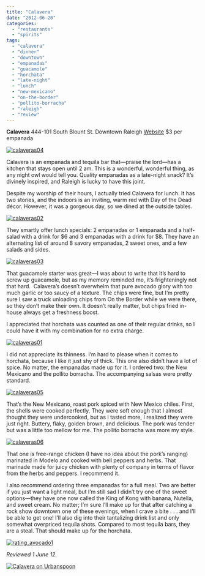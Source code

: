 ```yaml
---
title: "Calavera"
date: "2012-06-20"
categories:
  - "restaurants"
  - "spirits"
tags:
  - "calavera"
  - "dinner"
  - "downtown"
  - "empanadas"
  - "guacamole"
  - "horchata"
  - "late-night"
  - "lunch"
  - "new-mexicano"
  - "on-the-border"
  - "pollito-borracha"
  - "raleigh"
  - "review"
---
```


**Calavera** 444-101 South Blount St. Downtown Raleigh [Website](http://www.calaveraraleigh.com/) $3 per empanada

[![](http://s3.amazonaws.com/thegourmez-wpmedia/2012/06/calaveras04.jpg "calaveras04")](http://s3.amazonaws.com/thegourmez-wpmedia/2012/06/calaveras04.jpg)

Calavera is an empanada and tequila bar that—praise the lord—has a kitchen that stays open until 2 am. This is a wonderful, wonderful thing, as any night owl would tell you. Quality empanadas as a late-night snack? It’s divinely inspired, and Raleigh is lucky to have this joint.

Despite my worship of their hours, I actually tried Calavera for lunch. It has two stories, and the indoors is an inviting, warm red with Day of the Dead décor. However, it was a gorgeous day, so we dined at the outside tables.

[![](http://s3.amazonaws.com/thegourmez-wpmedia/2012/06/calaveras02.jpg "calaveras02")](http://s3.amazonaws.com/thegourmez-wpmedia/2012/06/calaveras02.jpg)

They smartly offer lunch specials: 2 empanadas or 1 empanada and a half-salad with a drink for $6 and 3 empanadas with a drink for $8. They have an alternating list of around 8 savory empanadas, 2 sweet ones, and a few salads and sides.

[![](http://s3.amazonaws.com/thegourmez-wpmedia/2012/06/calaveras03.jpg "calaveras03")](http://s3.amazonaws.com/thegourmez-wpmedia/2012/06/calaveras03.jpg)

That guacamole starter was great—I was about to write that it’s hard to screw up guacamole, but as my memory reminded me, it’s frighteningly not that hard.  Calavera’s doesn’t overwhelm that pure avocado glory with too much garlic or too saucy of a texture. The chips were fine, but I’m pretty sure I saw a truck unloading chips from On the Border while we were there, so they don’t make their own. It doesn’t really matter, but chips fried in-house always get a freshness boost.

I appreciated that horchata was counted as one of their regular drinks, so I could have it with my combination for no extra charge.

[![](http://s3.amazonaws.com/thegourmez-wpmedia/2012/06/calaveras01.jpg "calaveras01")](http://s3.amazonaws.com/thegourmez-wpmedia/2012/06/calaveras01.jpg)

I did not appreciate its thinness. I’m hard to please when it comes to horchata, because I like it just shy of thick. This one also didn’t have a lot of spice. No matter, the empanadas made up for it. I ordered two: the New Mexicano and the pollito borracha. The accompanying salsas were pretty standard.

[![](http://s3.amazonaws.com/thegourmez-wpmedia/2012/06/calaveras05.jpg "calaveras05")](http://s3.amazonaws.com/thegourmez-wpmedia/2012/06/calaveras05.jpg)

That’s the New Mexicano, roast pork spiced with New Mexico chiles. First, the shells were cooked perfectly. They were soft enough that I almost thought they were undercooked, but as I tasted more, I realized they were just right. Buttery, flaky, golden brown, and delicious. The pork was tender but was a little too mellow for me. The pollito borracha was more my style.

[![](http://s3.amazonaws.com/thegourmez-wpmedia/2012/06/calaveras06.jpg "calaveras06")](http://s3.amazonaws.com/thegourmez-wpmedia/2012/06/calaveras06.jpg)

That one is free-range chicken (I have no idea about the pork’s ranging) marinated in Modelo and cooked with bell peppers and herbs. That marinade made for juicy chicken with plenty of company in terms of flavor from the herbs and peppers. I recommend it.

I also recommend ordering three empanadas for a full meal. Two are better if you just want a light meal, but I’m still sad I didn’t try one of the sweet options—they have one now called the King of Kong with banana, Nutella, and sweet cream. No matter; I’m sure I’ll make up for that after catching a rock show downtown one of these evenings, when I crave a bite . . . and I’ll be able to get one! I’ll also dig into their tantalizing drink list and only somewhat overpriced tequila shots. Compared to most tequila bars, they are a steal. That should make up for the horchata.

[![](http://s3.amazonaws.com/thegourmez-wpmedia/2009/02/rating_avocado1.gif "rating_avocado1")](http://s3.amazonaws.com/thegourmez-wpmedia/2009/02/rating_avocado1.gif)

_Reviewed 1 June 12._

[![Calavera on Urbanspoon](http://www.urbanspoon.com/b/link/1626035/minilink.gif)](http://www.urbanspoon.com/r/25/1626035/restaurant/Inside-the-Beltline/Calavera-Cary)
